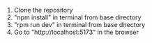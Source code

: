 1. Clone the repository
2. "npm install" in terminal from base directory
3. "rpm run dev" in terminal from base directory
4. Go to "http://localhost:5173" in the browser
